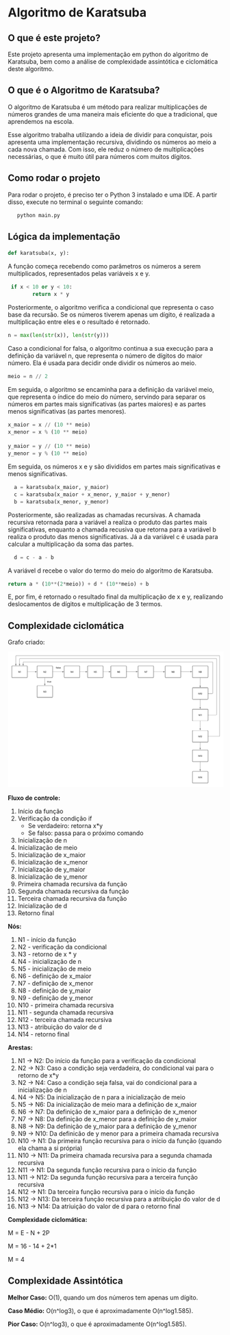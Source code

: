 # Algoritmo de Karatsuba

## O que é este projeto?
Este projeto apresenta uma implementação em python do algoritmo de Karatsuba, bem como a análise de complexidade assintótica e ciclomática deste algoritmo.

## O que é o Algoritmo de Karatsuba?
O algoritmo de Karatsuba é um método para realizar multiplicações de números grandes de uma maneira mais eficiente do que a tradicional, que aprendemos na escola.

Esse algoritmo trabalha utilizando a ideia de dividir para conquistar, pois apresenta uma implementação recursiva, dividindo os números ao meio a cada nova chamada. Com isso, ele reduz o número de multiplicações necessárias, o que é muito útil para números com muitos dígitos.

## Como rodar o projeto
Para rodar o projeto, é preciso ter o Python 3 instalado e uma IDE. A partir disso, execute no terminal o seguinte comando:
```bash
   python main.py
```
## Lógica da implementação

```python
def karatsuba(x, y):
```
A função começa recebendo como parâmetros os números a serem multiplicados, representados pelas variáveis x e y.


```python
 if x < 10 or y < 10:
        return x * y
```
Posteriormente, o algoritmo verifica a condicional que representa o caso base da recursão. Se os números tiverem apenas um dígito, é realizada a multiplicação entre eles e o resultado é retornado. 

```python
n = max(len(str(x)), len(str(y)))
```
Caso a condicional for falsa, o algoritmo continua a sua execução para a definição da variável n, que representa o número de dígitos do maior número. Ela é usada para decidir onde dividir os números ao meio.


```python
meio = n // 2
```
Em seguida, o algoritmo se encaminha para a definição da variável meio, que representa o índice do meio do número, servindo para separar os números em partes mais significativas (as partes maiores) e as partes menos significativas (as partes menores).


```python
x_maior = x // (10 ** meio)         
x_menor = x % (10 ** meio)

y_maior = y // (10 ** meio)
y_menor = y % (10 ** meio)
```
Em seguida, os números x e y são divididos em partes mais significativas e menos significativas.


```python
  a = karatsuba(x_maior, y_maior)
  c = karatsuba(x_maior + x_menor, y_maior + y_menor)
  b = karatsuba(x_menor, y_menor)
```
Posteriormente, são realizadas as chamadas recursivas. A chamada recursiva retornada para a variável a realiza o produto das partes mais significativas, enquanto a chamada recusiva que retorna para a variável b realiza o produto das menos significativas. Já a da variável c é usada para calcular a multiplicação da soma das partes.


```python
  d = c - a - b
```
A variável d recebe o valor do termo do meio do algoritmo de Karatsuba. 


```python
return a * (10**(2*meio)) + d * (10**meio) + b
```
E, por fim, é retornado o resultado final da multiplicação de x e y, realizando deslocamentos de dígitos e multiplicação de 3 termos.

## Complexidade ciclomática

Grafo criado:

![Grafo](grafo-karatsuba.png)

**Fluxo de controle:**
1. Início da função
2. Verificação da condição if
   - Se verdadeiro: retorna x*y
   - Se falso: passa para o próximo comando
3. Inicialização de n
4. Inicialização de meio
5. Inicialização de x_maior
6. Inicialização de x_menor
7. Inicialização de y_maior
8. Inicialização de y_menor
9. Primeira chamada recursiva da função
10. Segunda chamada recursiva da função
11. Terceira chamada recursiva da função
12. Inicialização de d
13. Retorno final

**Nós:**
1. N1 - início da função
2. N2 - verificação da condicional
3. N3 - retorno de x * y
4. N4 - inicialização de n
5. N5 - inicialização de meio
6. N6 - definição de x_maior
7. N7 - definição de x_menor
8. N8 - definição de y_maior
9. N9 - definição de y_menor
10. N10 - primeira chamada recursiva
11. N11 - segunda chamada recursiva
12. N12 - terceira chamada recursiva
13. N13 - atribuição do valor de d
14. N14 - retorno final

**Arestas:**
1. N1 -> N2: Do início da função para a verificação da condicional
2. N2 -> N3: Caso a condição seja verdadeira, do condicional vai para o retorno de x*y
3. N2 -> N4: Caso a condição seja falsa, vai do condicional para a inicialização de n
4. N4 -> N5: Da inicialização de n para a inicialização de meio
5. N5 -> N6: Da inicialização de meio mara a definição de x_maior
6. N6 -> N7: Da definição de x_maior para a definição de x_menor
7. N7 -> N8: Da definição de x_menor para a definição de y_maior
8. N8 -> N9: Da definição de y_maior para a definição de y_menor
9. N9 -> N10: Da definicão de y menor para a primeira chamada recursiva
10. N10 -> N1: Da primeira função recursiva para o início da função (quando ela chama a si própria)
11. N10 -> N11: Da primeira chamada recursiva para a segunda chamada recursiva
12. N11 -> N1: Da segunda função recursiva para o início da função
13. N11 -> N12: Da segunda função recursiva para a terceira função recursiva
14. N12 -> N1: Da terceira função recursiva para o início da função
15. N12 -> N13: Da terceira função recursiva para a atribuição do valor de d
16. N13 -> N14: Da atriuição do valor de d para o retorno final

**Complexidade ciclomática:** 

M = E - N + 2P

M = 16 - 14 + 2*1

M = 4

## Complexidade Assintótica
**Melhor Caso:** O(1), quando um dos números tem apenas um dígito.

**Caso Médio:** O(n^log3), o que é aproximadamente O(n^log1.585).

**Pior Caso:** O(n^log3), o que é aproximadamente O(n^log1.585).
